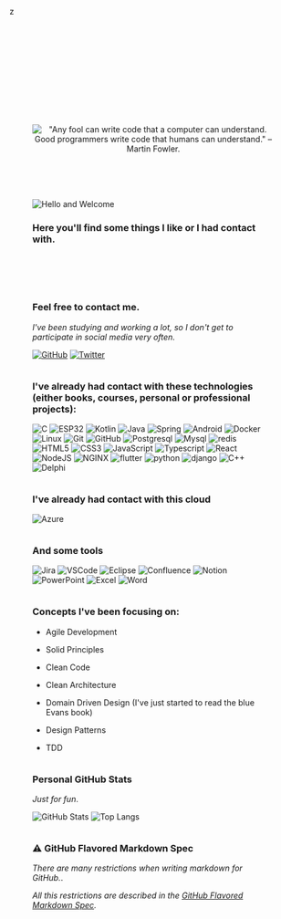 z<!-- Background doesn't word on github, but, in another markdown pages, it elevate the experience to another level -->
<div style="display: flex; flex-direction: column;  background-image: url('https://aasanticioli.github.io/assets/images/background/background.jpg'); background-repeat: no-repeat; background-attachment: fixed; padding:  40px; overflow: hidden;">

  <!-- Generated using this tool: https://readme-typing-svg.herokuapp.com/demo/ -->
  <!-- Used font: https://fonts.google.com/specimen/Sacramento -->

  <div style="order: 1; margin: 0 0 0 0; text-align: center;">
    <img src="https://readme-typing-svg.herokuapp.com?font=Sacramento&size=40&pause=1000&color=F6F7CC&center=true&multiline=true&repeat=false&width=800&height=200&lines=+;%22Any+fool+can+write+code+that+a+computer+can+understand.+;Good+programmers+write+code+that+humans+can+understand.%22;%E2%80%93+Martin+Fowler." 
  alt='"Any fool can write code that a computer can understand. Good programmers write code that humans can understand." – Martin Fowler.' />
  </div>


  <div style="order: 2; margin: 0 0 0 0; padding-top: 80px; text-align: left;">
    <img src="https://readme-typing-svg.herokuapp.com?font=Fira+Code&size=40&pause=1000&color=F6F7CC&vCenter=true&repeat=false&width=435&lines=Hello+and+Welcome" alt="Hello and Welcome" />
  </div>

  <div style="order: 3; margin-bottom:60px;">

### Here you'll find some things I like or I had contact with.

  </div>
  
  <!-- Break is necessary for github, because styles doesn't work very well. -->
  <br/>

  <div style="order: 4">

### Feel free to contact me.

_I've been studying and working a lot, so I don't get to participate in social media very often._

[![GitHub](https://img.shields.io/badge/GitHub-000?style=for-the-badge&logo=github)](https://github.com/AASanticioli)
[![Twitter](https://img.shields.io/badge/Twitter-000?style=for-the-badge&logo=twitter)](https://twitter.com/AleSanticioli)
  
  </div>
  <br/>


  <div style="order: 5">

  ### I've already had contact with these technologies (either books, courses, personal or professional projects):

![C](https://img.shields.io/badge/C-000?style=for-the-badge&logo=c)
![ESP32](https://img.shields.io/badge/espressif-000?style=for-the-badge&logo=espressif)
![Kotlin](https://img.shields.io/badge/Kotlin-000?style=for-the-badge&logo=kotlin)
![Java](https://img.shields.io/badge/Java-000?style=for-the-badge&logo=openjdk&logoColor=30A3DC)
![Spring](https://img.shields.io/badge/Spring-000?style=for-the-badge&logo=spring)
![Android](https://img.shields.io/badge/Android-000?style=for-the-badge&logo=android)
![Docker](https://img.shields.io/badge/Docker-000?style=for-the-badge&logo=docker)
![Linux](https://img.shields.io/badge/Linux-000?style=for-the-badge&logo=linux)
![Git](https://img.shields.io/badge/Git-000?style=for-the-badge&logo=git)
![GitHub](https://img.shields.io/badge/GitHub-000?style=for-the-badge&logo=github&logoColor=30A3DC)
![Postgresql](https://img.shields.io/badge/postgresql-000?style=for-the-badge&logo=postgresql)
![Mysql](https://img.shields.io/badge/mysql-000?style=for-the-badge&logo=mysql)
![redis](https://img.shields.io/badge/redis-000?style=for-the-badge&logo=redis)
![HTML5](https://img.shields.io/badge/HTML-000?style=for-the-badge&logo=html5)
![CSS3](https://img.shields.io/badge/CSS-000?style=for-the-badge&logo=css3)
![JavaScript](https://img.shields.io/badge/JavaScript-000?style=for-the-badge&logo=javascript)
![Typescript](https://img.shields.io/badge/TypeScript-000?style=for-the-badge&logo=typescript)
![React](https://img.shields.io/badge/React-000?style=for-the-badge&logo=react)
![NodeJS](https://img.shields.io/badge/Node.js-000?style=for-the-badge&logo=Node.JS)
![NGINX](https://img.shields.io/badge/nginx-000?style=for-the-badge&logo=nginx)
![flutter](https://img.shields.io/badge/flutter-000?style=for-the-badge&logo=flutter)
![python](https://img.shields.io/badge/python-000?style=for-the-badge&logo=python)
![django](https://img.shields.io/badge/django-000?style=for-the-badge&logo=django)
![C++](https://img.shields.io/badge/C++-000?style=for-the-badge&logo=Cplusplus)
![Delphi](https://img.shields.io/badge/delphi-000?style=for-the-badge&logo=delphi)

  </div>
  <br/>



  <div style="order: 6">
  
  ### I've already had contact with this cloud

![Azure](https://img.shields.io/badge/azure-000?style=for-the-badge&logo=microsoftazure)

  </div>
  <br/>



  <div style="order: 7">
  
  ### And some tools

![Jira](https://img.shields.io/badge/jira-000?style=for-the-badge&logo=jira)
![VSCode](https://img.shields.io/badge/vscode-000?style=for-the-badge&logo=visualstudiocode)
![Eclipse](https://img.shields.io/badge/eclipse-000?style=for-the-badge&logo=eclipse)
![Confluence](https://img.shields.io/badge/confluence-000?style=for-the-badge&logo=confluence)
![Notion](https://img.shields.io/badge/notion-000?style=for-the-badge&logo=notion)
![PowerPoint](https://img.shields.io/badge/powerpoint-000?style=for-the-badge&logo=microsoftpowerpoint)
![Excel](https://img.shields.io/badge/excel-000?style=for-the-badge&logo=microsoftexcel)
![Word](https://img.shields.io/badge/word-000?style=for-the-badge&logo=microsoftword)

  </div>
  <br/>


  <div style="order: 8">
  
  ### Concepts I've been focusing on:

* Agile Development
* Solid Principles
* Clean Code
* Clean Architecture
* Domain Driven Design (I've just started to read the blue Evans book)
* Design Patterns
* TDD

  </div>
  <br/>


  <div style="order: 9">

  ### Personal GitHub Stats
  _Just for fun_.

![GitHub Stats](https://github-readme-stats.vercel.app/api?username=AASANTICIOLI&theme=shadow_red&bg_color=000&border_color=30A3DC&show_icons=true&icon_color=30A3DC&title_color=E94D5F&text_color=FFF)
![Top Langs](https://github-readme-stats-git-masterrstaa-rickstaa.vercel.app/api/top-langs/?username=AASANTICIOLI&layout=compact&bg_color=000&border_color=30A3DC&title_color=E94D5F&text_color=FFF)
  </div>
  <br/>


  <div style="order: 10">


  ### &#9888; GitHub Flavored Markdown Spec
  _There are many restrictions when writing markdown for GitHub._.
  

  _All this restrictions are described in the [GitHub Flavored Markdown Spec](https://github.github.com/gfm/)._ 


  </div>
  <br/>
  <!--   (https://github.github.com/gfm/) -->
  
</div>
